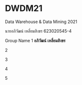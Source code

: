 # DWDM21
Data Warehouse &amp; Data Mining 2021

นายอภิวัฒน์ เหลี่ยมสิงขร 623020545-4

Group Name
1 **อภิวัฒน์** **เหลี่ยมสิงขร**

2

3

4

5
